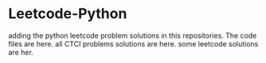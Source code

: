 # Leetcode-Python
adding the python leetcode problem solutions in this repositories. 
The code files are here.
all CTCI problems solutions are here.
some leetcode solutions are her.

































































































































































































































































































































































































































































































































































































































